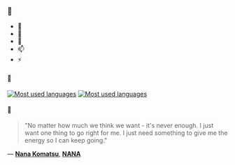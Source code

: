### 👋

- 🔭
- 🌱
- 💬
- 📫
- ⚡

#### 🧏

[![Most used languages](https://github-readme-stats-aynah.vercel.app/api/top-langs/?username=aynh&theme=solarized-dark&langs_count=6&layout=compact&hide_title=true)](https://github.com/anuraghazra/github-readme-stats#gh-dark-mode-only)
[![Most used languages](https://github-readme-stats-aynah.vercel.app/api/top-langs/?username=aynh&theme=solarized-light&langs_count=6&layout=compact&hide_title=true)](https://github.com/anuraghazra/github-readme-stats#gh-light-mode-only)

#### 💬

> "No matter how much we think we want - it's never enough. I just want one thing to go right for me. I just need something to give me the energy so I can keep going."

&mdash; [**Nana Komatsu**](https://myanimelist.net/character.php?q=Nana%20Komatsu&cat=character), [**NANA**](https://myanimelist.net/search/all?q=NANA&cat=all)
